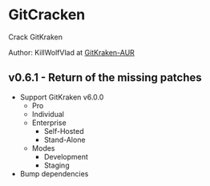 # GitCracken
Crack GitKraken

Author: KillWolfVlad at [GitKraken-AUR](https://github.com/KillWolfVlad/GitKraken-AUR)

## v0.6.1 - Return of the missing patches

- Support GitKraken v6.0.0
  - Pro
  - Individual
  - Enterprise
    - Self-Hosted
    - Stand-Alone
  - Modes
    - Development
    - Staging
- Bump dependencies